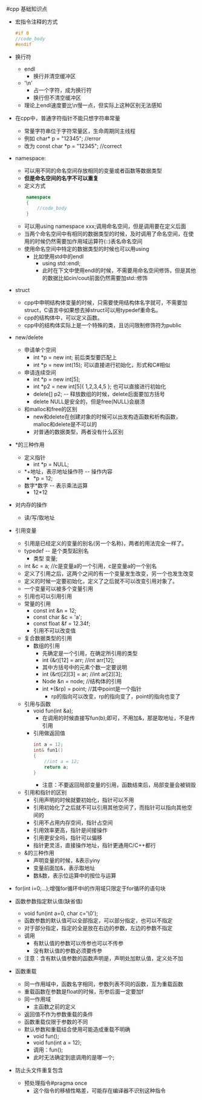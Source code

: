 #cpp 基础知识点
- 宏指令注释的方式
	```cpp
	#if 0
	//code_body
	#endif
	```

- 换行符
	- endl
		- 换行并清空缓冲区
	- '\n'
		- 占一个字符，成为换行符
		- 换行但不清空缓冲区
	- 理论上endl速度要比\n慢一点，但实际上这种区别无法感知

- 在cpp中，普通字符指针不能只想字符串常量
	- 常量字符串位于字符常量区，生命周期同主线程
	- 例如 char* p = "12345";          //error
	- 改为 const char *p = "12345";    //correct

- namespace:
	- 可以用不同的命名空间存放相同的变量或者函数等数据类型
	- **但是命名空间的名字不可以重复**
	- 定义方式
	```cpp
		namespace
		{
			//code_body
		}
	```
	- 可以用using namespace xxx;调用命名空间，但是调用要在定义后面
	- 当两个命名空间中有相同的数据类型的时候，及时调用了命名空间，在使用的时候仍然需要加作用域运算符(::)表名命名空间
	- 使用命名空间中特定的数据类型的时候也可以用using
		- 比如使用std中的endl
			- using std::endl;
			- 此时在下文中使用endl的时候，不需要用命名空间修饰，但是其他的数据比如cin/cout前面仍然需要加std::修饰

- struct
	- cpp中申明结构体变量的时候，只需要使用结构体名字就可，不需要加struct，C语言中如果想去掉struct可以用typedef重命名。
	- cpp的结构体中，可以定义函数。
	- cpp中的结构体实际上是一个特殊的类，且访问限制修饰符为public

- new/delete
	- 申请单个空间
		- int *p = new int;	前后类型要匹配上
		- int *p = new int(15); 可以直接进行初始化，形式和C#相似
	- 申请连续空间
		- int *p = new int[5];
		- int *p2 = new int[5]{ 1,2,3,4,5 }; 也可以直接进行初始化
		- delete[] p2; -- 释放数组的时候，delete后面要加方括号
		- delete NULL是安全的，但是free(NULL)会崩溃
	- 和malloc和free的区别
		- new和delete在创建对象的时候可以出发构造函数和析构函数，malloc和delete是不可以的
		- 对普通的数据类型，两者没有什么区别

- *的三种作用
	- 定义指针
		- int *p = NULL;
	- *+地址，表示地址操作符 -- 操作内容
		- *p = 12;
	- 数字*数字 -- 表示乘法运算
		- 12*12

- 对内存的操作
	- 读/写/取地址

- 引用变量
	- 引用是已经定义的变量的别名(另一个名称)，两者的用法完全一样了。
	- typedef -- 是个类型起别名
		- 类型  变量;
	- int &c = a; //c是变量a的一个引用，c是变量a的一个别名
	- 定义了引用之后，这两个之间的有一个变量发生改变，另一个也发生改变
	- 定义的时候一定要初始化，定义了之后就不可以改变引用对象了。
	- 一个变量可以被多个变量引用
	- 引用也可以引用引用
	- 常量的引用
		- const int &n = 12;
		- const char &c = 'a';
		- const float &f = 12.34f;
		- 引用不可以改变值
	- 复合数据类型的引用
		- 数组的引用
			- 先确定是一个引用，在确定所引用的类型
			- int (&r)[12] = arr;	//int arr[12];
			- 其中方括号中的元素个数一定要说明
			- int (&rt)[2][3] = ar;	//int ar[2][3];
			- Node  &n = node;	//结构体的引用
			- int *(&rp) = point; 	//其中point是一个指针
				- rp的指向可以改变，rp的指向变了，point的指向也变了
	- 引用与函数
		- void fun(int &a);
			- 在调用的时候直接写fun(b);即可，不用加&，那是取地址，不是传引用
		- 引用做返回值
			```cpp
			int a = 12;
			int& fun1()
			{
				//int a = 12;
				return a;
			}
			```
			- 注意：不要返回局部变量的引用，函数结束后，局部变量会被销毁
	- 引用和指针的区别
		- 引用声明的时候就要初始化，指针可以不用
		- 引用初始化了之后就不可以引用其他空间了，而指针可以指向其他空间的
		- 引用不占用内存空间，指针占空间
		- 引用效率更高，指针是间接操作
		- 引用更安全吗，指针可以偏移
		- 指针更灵活，直接操作地址，指针更通用C/C++都行
	- &的三种作用
		- 声明变量的时候，&表示yiny
		- 变量前面加&，表示取地址
		- 数&数，表示位运算中的按位与运算

- for(int i=0;...);增强for循环中i的作用域只限定于for循环的语句块

- 函数参数指定默认值(缺省值)
	- void fun(int a=0, char c='\0');
	- 函数参数的默认值可以全部指定，可以部分指定，也可以不指定
	- 对于部分指定，指定的全是放在右边的参数，左边的参数不指定
	- 调用
		- 有默认值的参数可以传参也可以不传参
		- 没有默认值的参数必须要传参
	- 注意：含有默认值参数的函数声明是，声明处加默认值，定义处不加

- 函数重载
	- 同一作用域中，函数名字相同，参数列表不同的函数，互为重载函数
	- 重载函数在参数是float的时候，形参后面一定要加f
	- 同一作用域
		- 主函数之前的定义
	- 返回值不作为参数重载的条件
	- 函数重载仅限于参数的不同
	- 默认参数和重载结合使用可能造成重载不明确
		- void fun();
		- void fun(int a = 12);
		- 调用：fun();
		- 此时无法确定到底调用的是哪一个;

- 防止头文件重复包含
	- 预处理指令#pragma once
		- 这个指令的移植性略差，可能存在编译器不识别这种指令